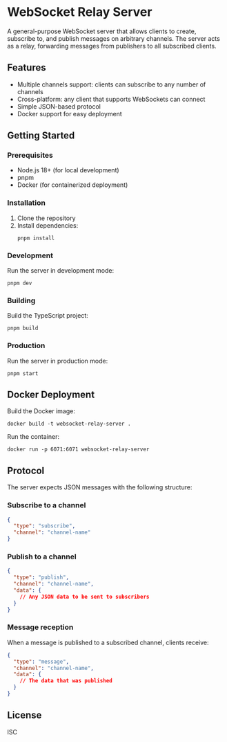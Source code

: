 # WebSocket Relay Server

A general-purpose WebSocket server that allows clients to create, subscribe to, and publish messages on arbitrary channels. The server acts as a relay, forwarding messages from publishers to all subscribed clients.

## Features

- Multiple channels support: clients can subscribe to any number of channels
- Cross-platform: any client that supports WebSockets can connect
- Simple JSON-based protocol
- Docker support for easy deployment

## Getting Started

### Prerequisites

- Node.js 18+ (for local development)
- pnpm
- Docker (for containerized deployment)

### Installation

1. Clone the repository
2. Install dependencies:
   ```
   pnpm install
   ```

### Development

Run the server in development mode:
```
pnpm dev
```

### Building

Build the TypeScript project:
```
pnpm build
```

### Production

Run the server in production mode:
```
pnpm start
```

## Docker Deployment

Build the Docker image:
```
docker build -t websocket-relay-server .
```

Run the container:
```
docker run -p 6071:6071 websocket-relay-server
```

## Protocol

The server expects JSON messages with the following structure:

### Subscribe to a channel

```json
{
  "type": "subscribe",
  "channel": "channel-name"
}
```

### Publish to a channel

```json
{
  "type": "publish",
  "channel": "channel-name",
  "data": {
    // Any JSON data to be sent to subscribers
  }
}
```

### Message reception

When a message is published to a subscribed channel, clients receive:

```json
{
  "type": "message",
  "channel": "channel-name",
  "data": {
    // The data that was published
  }
}
```

## License

ISC